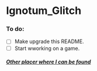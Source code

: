 # Ignotum_Glitch
### To do:
- [ ] Make upgrade this README.
- [ ] Start wworking on a game.
#### [*Other placer where I can be found*](https://pastebin.com/V2M6RfLR)
<!-- An FAQ/Q&A? No, just saying what shit I'm doing, even tho no one cares... -->

<!-- And mayybe it'll be my portfolio or some "about me" shit... heh -->

<!-- 
If you would want to support me I'd be very thankfull!
[![ko-fi](https://ko-fi.com/img/githubbutton_sm.svg)](https://ko-fi.com/<not yet>) 
-->
